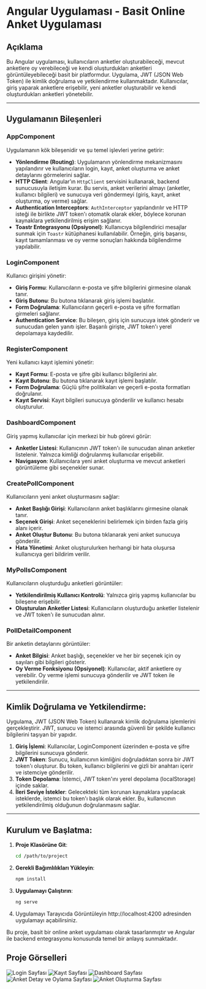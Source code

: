 # Angular Uygulaması - Basit Online Anket Uygulaması

## Açıklama

Bu Angular uygulaması, kullanıcıların anketler oluşturabileceği, mevcut anketlere oy verebileceği ve kendi oluşturdukları anketleri görüntüleyebileceği basit bir platformdur. Uygulama, JWT (JSON Web Token) ile kimlik doğrulama ve yetkilendirme kullanmaktadır. Kullanıcılar, giriş yaparak anketlere erişebilir, yeni anketler oluşturabilir ve kendi oluşturdukları anketleri yönetebilir.

---

## Uygulamanın Bileşenleri

### **AppComponent**
Uygulamanın kök bileşenidir ve şu temel işlevleri yerine getirir:
- **Yönlendirme (Routing)**: Uygulamanın yönlendirme mekanizmasını yapılandırır ve kullanıcıların login, kayıt, anket oluşturma ve anket detaylarını görmelerini sağlar.
- **HTTP Client**: Angular’ın `HttpClient` servisini kullanarak, backend sunucusuyla iletişim kurar. Bu servis, anket verilerini almayı (anketler, kullanıcı bilgileri) ve sunucuya veri göndermeyi (giriş, kayıt, anket oluşturma, oy verme) sağlar.
- **Authentication Interceptors**: `AuthInterceptor` yapılandırılır ve HTTP isteği ile birlikte JWT token'ı otomatik olarak ekler, böylece korunan kaynaklara yetkilendirilmiş erişim sağlanır.
- **Toastr Entegrasyonu (Opsiyonel)**: Kullanıcıya bilgilendirici mesajlar sunmak için `Toastr` kütüphanesi kullanılabilir. Örneğin, giriş başarısı, kayıt tamamlanması ve oy verme sonuçları hakkında bilgilendirme yapılabilir.

### **LoginComponent**
Kullanıcı girişini yönetir:
- **Giriş Formu**: Kullanıcıların e-posta ve şifre bilgilerini girmesine olanak tanır.
- **Giriş Butonu**: Bu butona tıklanarak giriş işlemi başlatılır.
- **Form Doğrulama**: Kullanıcıların geçerli e-posta ve şifre formatları girmeleri sağlanır.
- **Authentication Service**: Bu bileşen, giriş için sunucuya istek gönderir ve sunucudan gelen yanıtı işler. Başarılı girişte, JWT token'ı yerel depolamaya kaydedilir.

### **RegisterComponent**
Yeni kullanıcı kayıt işlemini yönetir:
- **Kayıt Formu**: E-posta ve şifre gibi kullanıcı bilgilerini alır.
- **Kayıt Butonu**: Bu butona tıklanarak kayıt işlemi başlatılır.
- **Form Doğrulama**: Güçlü şifre politikaları ve geçerli e-posta formatları doğrulanır.
- **Kayıt Servisi**: Kayıt bilgileri sunucuya gönderilir ve kullanıcı hesabı oluşturulur.

### **DashboardComponent**
Giriş yapmış kullanıcılar için merkezi bir hub görevi görür:
- **Anketler Listesi**: Kullanıcının JWT token'ı ile sunucudan alınan anketler listelenir. Yalnızca kimliği doğrulanmış kullanıcılar erişebilir.
- **Navigasyon**: Kullanıcılara yeni anket oluşturma ve mevcut anketleri görüntüleme gibi seçenekler sunar.

### **CreatePollComponent**
Kullanıcıların yeni anket oluşturmasını sağlar:
- **Anket Başlığı Girişi**: Kullanıcıların anket başlıklarını girmesine olanak tanır.
- **Seçenek Girişi**: Anket seçeneklerini belirlemek için birden fazla giriş alanı içerir.
- **Anket Oluştur Butonu**: Bu butona tıklanarak yeni anket sunucuya gönderilir.
- **Hata Yönetimi**: Anket oluşturulurken herhangi bir hata oluşursa kullanıcıya geri bildirim verilir.

### **MyPollsComponent**
Kullanıcıların oluşturduğu anketleri görüntüler:
- **Yetkilendirilmiş Kullanıcı Kontrolü**: Yalnızca giriş yapmış kullanıcılar bu bileşene erişebilir.
- **Oluşturulan Anketler Listesi**: Kullanıcıların oluşturduğu anketler listelenir ve JWT token'ı ile sunucudan alınır.

### **PollDetailComponent**
Bir anketin detaylarını görüntüler:
- **Anket Bilgisi**: Anket başlığı, seçenekler ve her bir seçenek için oy sayıları gibi bilgileri gösterir.
- **Oy Verme Fonksiyonu (Opsiyonel)**: Kullanıcılar, aktif anketlere oy verebilir. Oy verme işlemi sunucuya gönderilir ve JWT token ile yetkilendirilir.

---

## Kimlik Doğrulama ve Yetkilendirme:

Uygulama, JWT (JSON Web Token) kullanarak kimlik doğrulama işlemlerini gerçekleştirir. JWT, sunucu ve istemci arasında güvenli bir şekilde kullanıcı bilgilerini taşıyan bir yapıdır.

1. **Giriş İşlemi**: Kullanıcılar, LoginComponent üzerinden e-posta ve şifre bilgilerini sunucuya gönderir.
2. **JWT Token**: Sunucu, kullanıcının kimliğini doğruladıktan sonra bir JWT token'ı oluşturur. Bu token, kullanıcı bilgilerini ve gizli bir anahtarı içerir ve istemciye gönderilir.
3. **Token Depolama**: İstemci, JWT token'ını yerel depolama (localStorage) içinde saklar.
4. **İleri Seviye İstekler**: Gelecekteki tüm korunan kaynaklara yapılacak isteklerde, istemci bu token'ı başlık olarak ekler. Bu, kullanıcının yetkilendirilmiş olduğunun doğrulanmasını sağlar.

---

## Kurulum ve Başlatma:

1. **Proje Klasörüne Git**:
   ```bash
   cd /path/to/project
2. **Gerekli Bağımlılıkları Yükleyin**:

   ```bash
   npm install
3. **Uygulamayı Çalıştırın**:
   ```bash
   ng serve

4. Uygulamayı Tarayıcıda Görüntüleyin
http://localhost:4200 adresinden uygulamayı açabilirsiniz.

Bu proje, basit bir online anket uygulaması olarak tasarlanmıştır ve Angular ile backend entegrasyonu konusunda temel bir anlayış sunmaktadır.

## Proje Görselleri
![Login Sayfası](https://github.com/mehmetgulcu/Simple-Online-Survey-Application-Client/blob/main/assets/login.PNG)
![Kayıt Sayfası](https://github.com/mehmetgulcu/Simple-Online-Survey-Application-Client/blob/main/assets/register.PNG)
![Dashboard Sayfası](https://github.com/mehmetgulcu/Simple-Online-Survey-Application-Client/blob/main/assets/dashboard.PNG)
![Anket Detay ve Oylama Sayfası](https://github.com/mehmetgulcu/Simple-Online-Survey-Application-Client/blob/main/assets/poll-detail.PNG)
![Anket Oluşturma Sayfası](https://github.com/mehmetgulcu/Simple-Online-Survey-Application-Client/blob/main/assets/create-poll.PNG)
